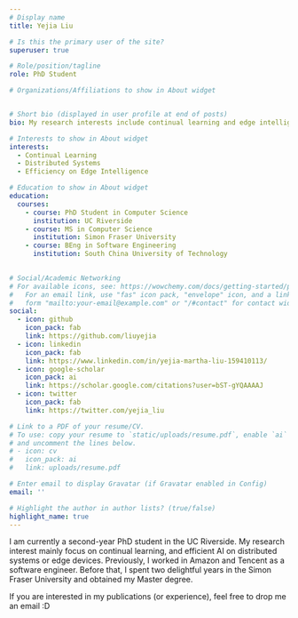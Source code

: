 ```yaml
---
# Display name
title: Yejia Liu

# Is this the primary user of the site?
superuser: true

# Role/position/tagline
role: PhD Student

# Organizations/Affiliations to show in About widget


# Short bio (displayed in user profile at end of posts)
bio: My research interests include continual learning and edge intelligence.

# Interests to show in About widget
interests:
  - Continual Learning
  - Distributed Systems
  - Efficiency on Edge Intelligence

# Education to show in About widget
education:
  courses:
    - course: PhD Student in Computer Science
      institution: UC Riverside
    - course: MS in Computer Science
      institution: Simon Fraser University
    - course: BEng in Software Engineering
      institution: South China University of Technology
     

# Social/Academic Networking
# For available icons, see: https://wowchemy.com/docs/getting-started/page-builder/#icons
#   For an email link, use "fas" icon pack, "envelope" icon, and a link in the
#   form "mailto:your-email@example.com" or "/#contact" for contact widget.
social:
  - icon: github
    icon_pack: fab
    link: https://github.com/liuyejia
  - icon: linkedin
    icon_pack: fab
    link: https://www.linkedin.com/in/yejia-martha-liu-159410113/
  - icon: google-scholar
    icon_pack: ai
    link: https://scholar.google.com/citations?user=bST-gYQAAAAJ
  - icon: twitter
    icon_pack: fab
    link: https://twitter.com/yejia_liu

# Link to a PDF of your resume/CV.
# To use: copy your resume to `static/uploads/resume.pdf`, enable `ai` icons in `params.toml`,
# and uncomment the lines below.
# - icon: cv
#   icon_pack: ai
#   link: uploads/resume.pdf

# Enter email to display Gravatar (if Gravatar enabled in Config)
email: ''

# Highlight the author in author lists? (true/false)
highlight_name: true
---
```


I am currently a second-year PhD student in the UC Riverside. My research interest mainly focus on continual learning, and efficient AI on distributed systems or edge devices. Previously, I worked 
in Amazon and Tencent as a software engineer. Before that, I spent two delightful years in the Simon Fraser University and obtained my Master degree. 

If you are interested in my publications (or experience), feel free to drop me an email :D
